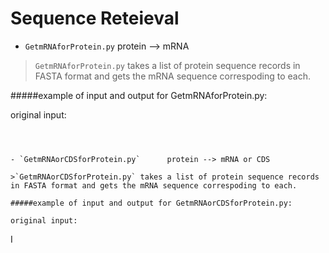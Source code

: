 Sequence Reteieval
===================

- `GetmRNAforProtein.py`      protein --> mRNA

>`GetmRNAforProtein.py` takes a list of protein sequence records in FASTA format and gets the mRNA sequence correspoding to each.

#####example of input and output for GetmRNAforProtein.py:

original input:
```



- `GetmRNAorCDSforProtein.py`      protein --> mRNA or CDS

>`GetmRNAorCDSforProtein.py` takes a list of protein sequence records in FASTA format and gets the mRNA sequence correspoding to each.

#####example of input and output for GetmRNAorCDSforProtein.py:

original input:
```
 
I
